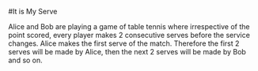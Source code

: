 #It is My Serve

Alice and Bob are playing a game of table tennis where irrespective of the point scored, every player makes 
2 consecutive serves before the service changes. Alice makes the first serve of the match. Therefore the first 
2 serves will be made by Alice, then the next 2 serves will be made by Bob and so on.

